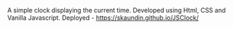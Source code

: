 A simple clock displaying the current time. 
Developed using Html, CSS and Vanilla Javascript. 
Deployed - https://skaundin.github.io/JSClock/
